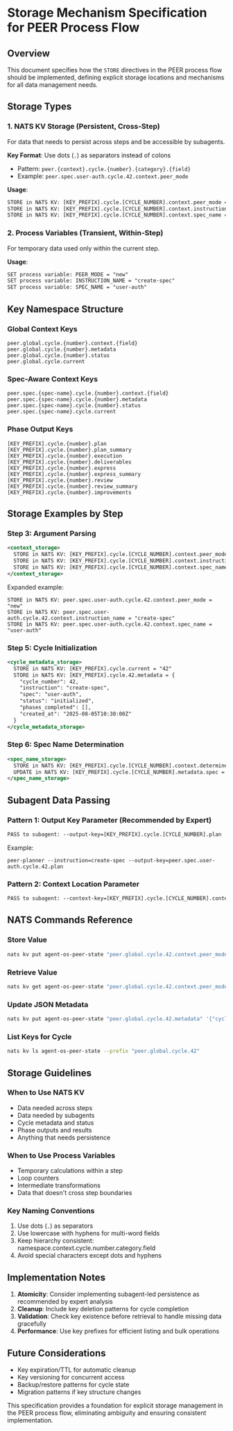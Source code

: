 # Storage Mechanism Specification for PEER Process Flow

## Overview

This document specifies how the `STORE` directives in the PEER process flow should be implemented, defining explicit storage locations and mechanisms for all data management needs.

## Storage Types

### 1. NATS KV Storage (Persistent, Cross-Step)

For data that needs to persist across steps and be accessible by subagents.

**Key Format**: Use dots (`.`) as separators instead of colons
- Pattern: `peer.{context}.cycle.{number}.{category}.{field}`
- Example: `peer.spec.user-auth.cycle.42.context.peer_mode`

**Usage**:
```xml
STORE in NATS KV: [KEY_PREFIX].cycle.[CYCLE_NUMBER].context.peer_mode = "new"
STORE in NATS KV: [KEY_PREFIX].cycle.[CYCLE_NUMBER].context.instruction_name = "create-spec"
STORE in NATS KV: [KEY_PREFIX].cycle.[CYCLE_NUMBER].context.spec_name = "user-auth"
```

### 2. Process Variables (Transient, Within-Step)

For temporary data used only within the current step.

**Usage**:
```xml
SET process variable: PEER_MODE = "new"
SET process variable: INSTRUCTION_NAME = "create-spec"
SET process variable: SPEC_NAME = "user-auth"
```

## Key Namespace Structure

### Global Context Keys
```
peer.global.cycle.{number}.context.{field}
peer.global.cycle.{number}.metadata
peer.global.cycle.{number}.status
peer.global.cycle.current
```

### Spec-Aware Context Keys
```
peer.spec.{spec-name}.cycle.{number}.context.{field}
peer.spec.{spec-name}.cycle.{number}.metadata
peer.spec.{spec-name}.cycle.{number}.status
peer.spec.{spec-name}.cycle.current
```

### Phase Output Keys
```
[KEY_PREFIX].cycle.{number}.plan
[KEY_PREFIX].cycle.{number}.plan_summary
[KEY_PREFIX].cycle.{number}.execution
[KEY_PREFIX].cycle.{number}.deliverables
[KEY_PREFIX].cycle.{number}.express
[KEY_PREFIX].cycle.{number}.express_summary
[KEY_PREFIX].cycle.{number}.review
[KEY_PREFIX].cycle.{number}.review_summary
[KEY_PREFIX].cycle.{number}.improvements
```

## Storage Examples by Step

### Step 3: Argument Parsing
```xml
<context_storage>
  STORE in NATS KV: [KEY_PREFIX].cycle.[CYCLE_NUMBER].context.peer_mode = "new"
  STORE in NATS KV: [KEY_PREFIX].cycle.[CYCLE_NUMBER].context.instruction_name = "create-spec"
  STORE in NATS KV: [KEY_PREFIX].cycle.[CYCLE_NUMBER].context.spec_name = "user-auth"
</context_storage>
```

Expanded example:
```
STORE in NATS KV: peer.spec.user-auth.cycle.42.context.peer_mode = "new"
STORE in NATS KV: peer.spec.user-auth.cycle.42.context.instruction_name = "create-spec"
STORE in NATS KV: peer.spec.user-auth.cycle.42.context.spec_name = "user-auth"
```

### Step 5: Cycle Initialization
```xml
<cycle_metadata_storage>
  STORE in NATS KV: [KEY_PREFIX].cycle.current = "42"
  STORE in NATS KV: [KEY_PREFIX].cycle.42.metadata = {
    "cycle_number": 42,
    "instruction": "create-spec",
    "spec": "user-auth",
    "status": "initialized",
    "phases_completed": [],
    "created_at": "2025-08-05T10:30:00Z"
  }
</cycle_metadata_storage>
```

### Step 6: Spec Name Determination
```xml
<spec_name_storage>
  STORE in NATS KV: [KEY_PREFIX].cycle.[CYCLE_NUMBER].context.determined_spec_name = "password-reset-flow"
  UPDATE in NATS KV: [KEY_PREFIX].cycle.[CYCLE_NUMBER].metadata.spec = "password-reset-flow"
</spec_name_storage>
```

## Subagent Data Passing

### Pattern 1: Output Key Parameter (Recommended by Expert)
```xml
PASS to subagent: --output-key=[KEY_PREFIX].cycle.[CYCLE_NUMBER].plan
```

Example:
```
peer-planner --instruction=create-spec --output-key=peer.spec.user-auth.cycle.42.plan
```

### Pattern 2: Context Location Parameter
```xml
PASS to subagent: --context-key=[KEY_PREFIX].cycle.[CYCLE_NUMBER].context
```

## NATS Commands Reference

### Store Value
```bash
nats kv put agent-os-peer-state "peer.global.cycle.42.context.peer_mode" "new"
```

### Retrieve Value
```bash
nats kv get agent-os-peer-state "peer.global.cycle.42.context.peer_mode"
```

### Update JSON Metadata
```bash
nats kv put agent-os-peer-state "peer.global.cycle.42.metadata" '{"cycle_number":42,"status":"planning"}'
```

### List Keys for Cycle
```bash
nats kv ls agent-os-peer-state --prefix "peer.global.cycle.42"
```

## Storage Guidelines

### When to Use NATS KV
- Data needed across steps
- Data needed by subagents
- Cycle metadata and status
- Phase outputs and results
- Anything that needs persistence

### When to Use Process Variables
- Temporary calculations within a step
- Loop counters
- Intermediate transformations
- Data that doesn't cross step boundaries

### Key Naming Conventions
1. Use dots (`.`) as separators
2. Use lowercase with hyphens for multi-word fields
3. Keep hierarchy consistent: namespace.context.cycle.number.category.field
4. Avoid special characters except dots and hyphens

## Implementation Notes

1. **Atomicity**: Consider implementing subagent-led persistence as recommended by expert analysis
2. **Cleanup**: Include key deletion patterns for cycle completion
3. **Validation**: Check key existence before retrieval to handle missing data gracefully
4. **Performance**: Use key prefixes for efficient listing and bulk operations

## Future Considerations

- Key expiration/TTL for automatic cleanup
- Key versioning for concurrent access
- Backup/restore patterns for cycle state
- Migration patterns if key structure changes

This specification provides a foundation for explicit storage management in the PEER process flow, eliminating ambiguity and ensuring consistent implementation.